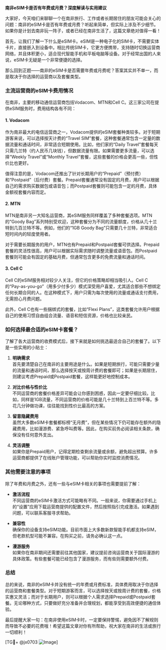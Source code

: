 **南非eSIM卡是否有年费或月费？深度解读与实用建议**

大家好，今天咱们来聊聊一个在南非旅行、工作或者长期居住的朋友可能会关心的问题：南非的eSIM卡是否有年费或月费？听起来简单，但实际上涉及不少细节。如果你是计划去南非玩一阵子，或者已经在南非生活了，这篇文章绝对值得一看！

首先，让我们了解一下什么是eSIM卡。eSIM是一种电子化的SIM卡，不需要实体卡片，直接嵌入到设备中。相比传统SIM卡，它更方便携带，支持随时切换运营商网络，并且体积更小，适合现代智能手机和平板电脑等设备。对于经常出国的人来说，eSIM卡无疑是一个非常便捷的选择。

那么回到正题——南非的eSIM卡是否需要年费或月费呢？答案其实并不单一，而是取决于你选择的运营商以及套餐类型。

### **主流运营商的eSIM卡费用情况**

在南非，主要的移动通信运营商包括Vodacom、MTN和Cell C。这三家公司在提供eSIM服务时，费用结构各有不同：

#### **1. Vodacom**
作为南非最大的电信运营商之一，Vodacom提供的eSIM套餐种类较多。对于短期游客来说，可以选择按天计费的“Travel SIM”套餐，这种套餐通常包含一定量的数据流量和通话时间，非常适合短期使用。比如，他们家的“Daily Travel”套餐每天只需几兰特（约人民币几块钱），但数据流量有限。如果需要更多流量，可以选择“Weekly Travel”或“Monthly Travel”套餐，这些套餐的价格会更高一些，但性价比也更好。

值得注意的是，Vodacom还推出了针对长期用户的“Prepaid”（预付费）和“Postpaid”（后付费）套餐。Prepaid套餐通常没有固定的月费，用户可以根据自己的需求购买数据包或语音包；而Postpaid套餐则可能包含一定的月费，具体金额视套餐内容而定。

#### **2. MTN**
MTN是南非另一大知名运营商，其eSIM服务同样覆盖了多种套餐选项。MTN的“Goody Bag”系列特别受欢迎，这种套餐分为不同的流量额度，价格从几十兰特到几百兰特不等。例如，他们的“1GB Goody Bag”只需要几十兰特，非常适合短时间内的轻度使用者。

对于需要长期服务的用户，MTN也有Prepaid和Postpaid套餐可供选择。Prepaid套餐的灵活性很高，用户可以根据实际需求随时调整流量或语音包。而Postpaid套餐则可能会有固定的基础月费，但通常包含更多的免费流量和通话时间。

#### **3. Cell C**
Cell C的eSIM服务相对较少人关注，但它的价格策略却相当吸引人。Cell C的“Pay-as-you-go”（用多少付多少）模式深受用户喜爱，尤其适合那些不想绑定任何长期合同的人。在这种模式下，用户只需为每次使用的流量或通话支付费用，无需担心月费问题。

此外，Cell C也有一些捆绑式的套餐，比如“Flexi Plans”，这类套餐允许用户根据自己的使用习惯自由组合流量、语音和短信资源，价格也比较亲民。

### **如何选择最合适的eSIM卡套餐？**

了解了各大运营商的收费模式后，接下来就是如何挑选最适合自己的套餐了。以下是一些实用的小贴士：

1. **明确需求**  
   首先要清楚自己在南非的主要用途是什么。如果是短期旅行，可能只需要少量的流量和通话时间，那么选择按天或按周计费的套餐即可；如果是长期居住，则建议考虑Prepaid或Postpaid套餐，这样能更好地控制成本。

2. **对比价格与性价比**  
   不同运营商的套餐价格差异可能会让你感到困惑，因此一定要仔细比较。比如，同样是1GB流量，不同运营商的价格可能是几十兰特到上百兰特不等。多花几分钟做功课，往往能找到性价比最高的方案。

3. **留意隐藏费用**  
   虽然大多数eSIM卡套餐都标榜“无月费”，但在某些情况下仍可能存在额外的隐藏费用，比如漫游费、紧急呼叫费等。因此，在购买前务必阅读相关条款，确保没有任何意外支出。

4. **灵活调整**  
   如果你是Prepaid用户，记得定期检查剩余流量或余额，避免超出预算。许多运营商都提供了在线账户管理功能，可以帮助你实时监控消费情况。

### **其他需要注意的事项**

除了年费和月费之外，还有一些与eSIM卡相关的事项也需要提前了解：

- **激活流程**  
  不同运营商的eSIM卡激活方式可能略有不同。一般来说，你需要通过手机上的“设置”应用下载运营商提供的配置文件，然后按照指引完成激活。如果遇到问题，可以联系客服寻求帮助。

- **兼容性**  
  确保你的设备支持eSIM功能。目前市面上大多数新款智能手机都支持eSIM，但老款机型可能不兼容。在购买之前，请务必确认这一点。

- **漫游服务**  
  如果你在南非期间还需要前往其他国家，建议提前咨询运营商关于国际漫游的具体政策。有些套餐可能已经包含了漫游服务，而有些则需要额外付费。

### **总结**

总的来说，南非的eSIM卡并没有统一的年费或月费标准，具体费用取决于你选择的运营商和套餐类型。对于短期游客而言，可以选择按天或按周计费的套餐，价格实惠又灵活；而对于长期用户，则可以根据个人需求选择Prepaid或Postpaid套餐。无论哪种方式，只要做好充分准备并合理规划，都能享受到高效便捷的通信体验。

最后提醒大家一句：在南非使用eSIM卡时，一定要保持警惕，避免因不了解规则而导致不必要的花费哦！希望这篇文章对你有所帮助，祝大家在南非的生活或旅行一切顺利！

[TG💪+ @jx0703 ![Image](https://github.com/user-attachments/assets/dbca1d08-cadb-493c-b0ec-ad6f7a83f270)]